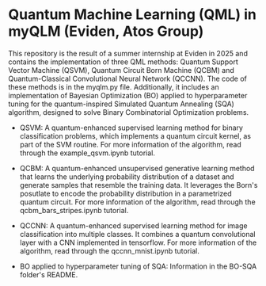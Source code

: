 # Quantum Machine Learning (QML) in myQLM (Eviden, Atos Group)

This repository is the result of a summer internship at Eviden in 2025 and contains the implementation of three QML methods: Quantum Support Vector Machine (QSVM), Quantum Circuit Born Machine (QCBM) and Quantum-Classical Convolutional Neural Network (QCCNN). The code of these methods is in the myqlm.py file. Additionally, it includes an implementation of Bayesian Optimization (BO) applied to hyperparameter tuning for the quantum-inspired Simulated Quantum Annealing (SQA) algorithm, designed to solve Binary Combinatorial Optimization problems.

- QSVM: A quantum-enhanced supervised learning method for binary classification problems, which implements a quantum circuit kernel, as part of the SVM routine. For more information of the algorithm, read through the example_qsvm.ipynb tutorial.

- QCBM: A quantum-enhanced unsupervised generative learning method that learns the underlying probability distribution of a dataset and generate samples that resemble the training data. It leverages the Born's posutlate to encode the probability distribution in a parametrized quantum circuit. For more information of the algorithm, read through the qcbm_bars_stripes.ipynb tutorial.

- QCCNN: A quantum-enhanced supervised learning method for image classification into multiple classes. It combines a quantum convolutional layer with a CNN implemented in tensorflow. For more information of the algorithm, read through the qccnn_mnist.ipynb tutorial.

- BO applied to hyperparameter tuning of SQA: Information in the BO-SQA folder's README.
